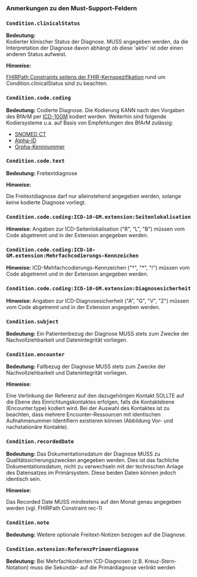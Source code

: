### Anmerkungen zu den Must-Support-Feldern

### `Condition.clinicalStatus`

**Bedeutung:**  
Kodierter klinischer Status der Diagnose. MUSS angegeben werden, da die Interpretation der Diagnose davon abhängt ob diese 'aktiv' ist oder einen anderen Status aufweist.

**Hinweise:**

[FHIRPath Constraints seitens der FHIR-Kernspezifikation](https://www.hl7.org/fhir/condition.html#invs) rund um Condition.clinicalStatus sind zu beachten.

### `Condition.code.coding`

**Bedeutung:**  Codierte Diagnose. Die Kodierung KANN nach den Vorgaben des BfArM per [ICD-10GM](https://www.dimdi.de/dynamic/de/klassifikationen/icd/) kodiert werden. Weiterhin sind folgende Kodiersysteme u.a. auf Basis von Empfehlungen des BfArM zulässig:
 - [SNOMED CT](http://www.snomed.org)
 - [Alpha-ID](https://www.dimdi.de/dynamic/de/klassifikationen/icd/alpha-id/)
 - [Orpha-Kennnummer](http://www.orpha.net/national/DE-DE/index/startseite/)

### `Condition.code.text`

**Bedeutung:** Freitextdiagnose

**Hinweise:**

Die Freitextdiagnose darf nur alleinstehend angegeben werden, solange keine kodierte Diagnose vorliegt.

### `Condition.code.coding:ICD-10-GM.extension:Seitenlokalisation`

**Hinweise:** Angaben zur ICD-Seitenlokalisation ("R", "L", "B") müssen vom Code abgetrennt und in der Extension angegeben werden.

### `Condition.code.coding:ICD-10-GM.extension:Mehrfachcodierungs-Kennzeichen`

**Hinweise:**  ICD-Mehfachcodierungs-Kennzeichen ("†", "\*", "!") müssen vom Code abgetrennt und in der Extension angegeben werden.

### `Condition.code.coding:ICD-10-GM.extension:Diagnosesicherheit`

**Hinweise:** Angaben zur ICD-Diagnosesicherheit ("A", "G", "V", "Z") müssen vom Code abgetrennt und in der Extension angegeben werden.

### `Condition.subject`

**Bedeutung:**  Ein Patientenbezug der Diagnose MUSS stets zum Zwecke der Nachvollziehbarkeit und Datenintegrität vorliegen.

### `Condition.encounter`

**Bedeutung:**  Fallbezug der Diagnose MUSS stets zum Zwecke der Nachvollziehbarkeit und Datenintegrität vorliegen.

**Hinweise:**

Eine Verlinkung der Referenz auf den dazugehörigen Kontakt SOLLTE auf die Ebene des Einrichtungskontaktes erfolgen, falls die Kontaktebene (Encounter.type) kodiert wird.
Bei der Auswahl des Kontaktes ist zu beachten, dass mehrere Encounter-Ressourcen mit identischen Aufnahmenummer-Identifiern existieren können (Abbildung Vor- und nachstationäre Kontakte).

### `Condition.recordedDate`

**Bedeutung:**  Das Dokumentationsdatum der Diagnose MUSS zu Qualitätssicherungszwecken angegeben werden. Dies ist das fachliche Dokumentationsdatum, nicht zu verwechseln mit der technischen Anlage des Datensatzes im Primärsystem. Diese beiden Daten können jedoch identisch sein.

**Hinweise:**

Das Recorded Date MUSS mindestens auf den Monat genau angegeben werden (vgl. FHIRPath Constraint rec-1)

### `Condition.note`

**Bedeutung:**  Weitere optionale Freitext-Notizen bezogen auf die Diagnose.

### `Condition.extension:ReferenzPrimaerdiagnose`

**Bedeutung:** Bei Mehrfachkodierten ICD-Diagnosen (z.B. Kreuz-Stern-Notation) muss die Sekundär- auf die Primärdiagnose verlinkt werden
